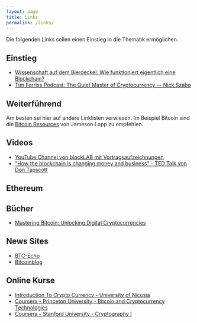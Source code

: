 ```yaml
---
layout: page
title: Links
permalink: /links/
---
```


Die folgenden Links sollen einen Einstieg in die Thematik ermöglichen.

## Einstieg

* [Wissenschaft auf dem Bierdeckel: Wie funktioniert eigentlich eine Blockchain?](https://motherboard.vice.com/de/article/vv34vj/wissenschaft-auf-dem-bierdeckel-wie-funktioniert-eigentlich-eine-blockchain-)
* [Tim Ferriss Podcast: The Quiet Master of Cryptocurrency — Nick Szabo](https://tim.blog/2017/06/04/nick-szabo)

## Weiterführend

Am besten sei hier auf andere Linklisten verwiesen. Im Beispiel Bitcoin sind die [Bitcoin Resources](http://lopp.net/bitcoin.html) von Jameson Lopp zu empfehlen.

## Videos

* [YouTube Channel von blockLAB mit Vortragsaufzeichnungen](https://www.youtube.com/channel/UCq71shfADfCvYBh9FUeriwA)
* ["How the blockchain is changing money and business" - TED Talk von Don Tapscott](https://www.youtube.com/watch?v=Pl8OlkkwRpc)

## Ethereum

## Bücher

* [Mastering Bitcoin: Unlocking Digital Cryptocurrencies](https://www.amazon.de/Mastering-Bitcoin-Unlocking-Digital-Cryptocurrencies/dp/1491954388)

## News Sites

* [BTC-Echo](http://www.btc-echo.de/)
* [Bitcoinblog](https://bitcoinblog.de)

## Online Kurse

* [Introduction To Crypto Currency - University of Nicosia](http://digitalcurrency.unic.ac.cy/)
* [Coursera - Princeton University - Bitcoin and Cryptocurrency Technologies](https://www.coursera.org/learn/cryptocurrency)
* [Coursera - Stanford University - Cryptography I](https://www.coursera.org/learn/crypto)
